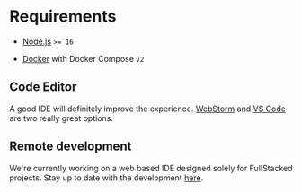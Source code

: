 # Requirements

- [Node.js](https://nodejs.org/) `>= 16` 

- [Docker](https://www.docker.com/products/docker-desktop/) with Docker Compose `v2`

## Code Editor

A good IDE will definitely improve the experience. [WebStorm](https://www.jetbrains.com/webstorm/) and [VS Code](https://code.visualstudio.com/) are two really great options.

## Remote development

We're currently working on a web based IDE designed solely for FullStacked projects. Stay up to date with the development [here](https://ide.fullstacked.org).
